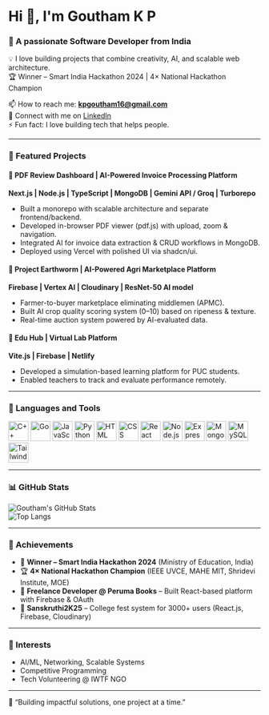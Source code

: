 # Hi 👋, I'm Goutham K P  
### 🚀 A passionate Software Developer from India

💡 I love building projects that combine creativity, AI, and scalable web architecture.  
🏆 Winner – Smart India Hackathon 2024 | 4× National Hackathon Champion  

📫 How to reach me: **kpgoutham16@gmail.com**  
💬 Connect with me on [LinkedIn](https://www.linkedin.com/in/goutham-k-p-10780a323/)  
⚡ Fun fact: I love building tech that helps people.

---

### 🧠 Featured Projects

#### 🧾 PDF Review Dashboard | AI-Powered Invoice Processing Platform  
**Next.js | Node.js | TypeScript | MongoDB | Gemini API / Groq | Turborepo**  
- Built a monorepo with scalable architecture and separate frontend/backend.  
- Developed in-browser PDF viewer (pdf.js) with upload, zoom & navigation.  
- Integrated AI for invoice data extraction & CRUD workflows in MongoDB.  
- Deployed using Vercel with polished UI via shadcn/ui.

#### 🌾 Project Earthworm | AI-Powered Agri Marketplace Platform  
**Firebase | Vertex AI | Cloudinary | ResNet-50 AI model**  
- Farmer-to-buyer marketplace eliminating middlemen (APMC).  
- Built AI crop quality scoring system (0–10) based on ripeness & texture.  
- Real-time auction system powered by AI-evaluated data.

#### 🧪 Edu Hub | Virtual Lab Platform  
**Vite.js | Firebase | Netlify**  
- Developed a simulation-based learning platform for PUC students.  
- Enabled teachers to track and evaluate performance remotely.

---

### 🧰 Languages and Tools

<p>
<img alt="C++" width="40px" src="https://cdn.jsdelivr.net/gh/devicons/devicon/icons/cplusplus/cplusplus-original.svg" />
<img alt="Go" width="40px" src="https://cdn.jsdelivr.net/gh/devicons/devicon/icons/go/go-original.svg" />
<img alt="JavaScript" width="40px" src="https://cdn.jsdelivr.net/gh/devicons/devicon/icons/javascript/javascript-original.svg" />
<img alt="Python" width="40px" src="https://cdn.jsdelivr.net/gh/devicons/devicon/icons/python/python-original.svg" />
<img alt="HTML" width="40px" src="https://cdn.jsdelivr.net/gh/devicons/devicon/icons/html5/html5-original.svg" />
<img alt="CSS" width="40px" src="https://cdn.jsdelivr.net/gh/devicons/devicon/icons/css3/css3-original.svg" />
<img alt="React" width="40px" src="https://cdn.jsdelivr.net/gh/devicons/devicon/icons/react/react-original.svg" />
<img alt="Node.js" width="40px" src="https://cdn.jsdelivr.net/gh/devicons/devicon/icons/nodejs/nodejs-original.svg" />
<img alt="Express" width="40px" src="https://cdn.jsdelivr.net/gh/devicons/devicon/icons/express/express-original.svg" />
<img alt="MongoDB" width="40px" src="https://cdn.jsdelivr.net/gh/devicons/devicon/icons/mongodb/mongodb-original.svg" />
<img alt="MySQL" width="40px" src="https://cdn.jsdelivr.net/gh/devicons/devicon/icons/mysql/mysql-original.svg" />
<img alt="TailwindCSS" width="40px" src="https://cdn.jsdelivr.net/gh/devicons/devicon/icons/tailwindcss/tailwindcss-plain.svg" />
</p>

---

### 📊 GitHub Stats

![Goutham's GitHub Stats](https://github-readme-stats.vercel.app/api?username=GouthamKP&show_icons=true&theme=tokyonight)  
![Top Langs](https://github-readme-stats.vercel.app/api/top-langs/?username=GouthamKP&layout=compact&theme=tokyonight)

---

### 🏅 Achievements
- 🥇 **Winner – Smart India Hackathon 2024** (Ministry of Education, India)  
- 🏆 **4× National Hackathon Champion** (IEEE UVCE, MAHE MIT, Shridevi Institute, MOE)  
- 💼 **Freelance Developer @ Peruma Books** – Built React-based platform with Firebase & OAuth  
- 🎉 **Sanskruthi2K25** – College fest system for 3000+ users (React.js, Firebase, Cloudinary)

---

### 🌱 Interests
- AI/ML, Networking, Scalable Systems  
- Competitive Programming  
- Tech Volunteering @ IWTF NGO  

---

💬 “Building impactful solutions, one project at a time.”

